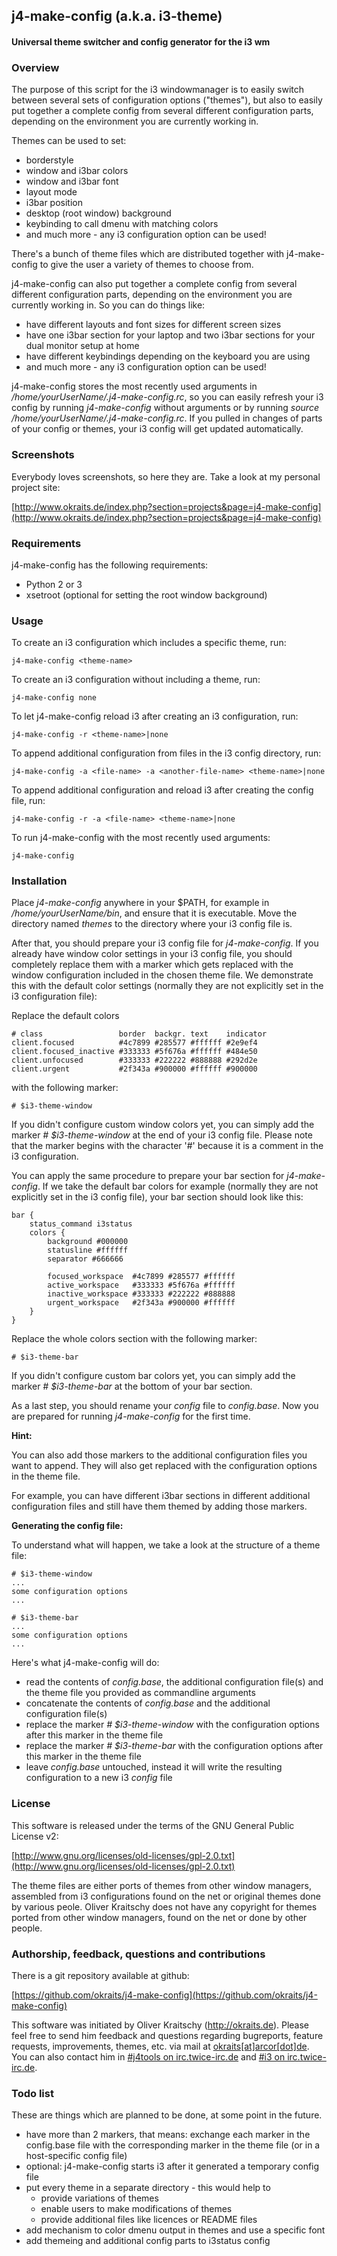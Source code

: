## j4-make-config (a.k.a. i3-theme)

#### Universal theme switcher and config generator for the i3 wm

### Overview

The purpose of this script for the i3 windowmanager is to easily switch
between several sets of configuration options ("themes"), but also to
easily put together a complete config from several different configuration
parts, depending on the environment you are currently working in.

Themes can be used to set:

- borderstyle
- window and i3bar colors
- window and i3bar font
- layout mode
- i3bar position
- desktop (root window) background
- keybinding to call dmenu with matching colors
- and much more - any i3 configuration option can be used!

There's a bunch of theme files which are distributed together with
j4-make-config to give the user a variety of themes to choose from.

j4-make-config can also put together a complete config from several different
configuration parts, depending on the environment you are currently working in.
So you can do things like:

- have different layouts and font sizes for different screen sizes
- have one i3bar section for your laptop and two i3bar sections for your dual monitor setup at home
- have different keybindings depending on the keyboard you are using
- and much more - any i3 configuration option can be used!

j4-make-config stores the most recently used arguments in */home/yourUserName/.j4-make-config.rc*,
so you can easily refresh your i3 config by running *j4-make-config* without arguments
or by running *source /home/yourUserName/.j4-make-config.rc*. If you pulled in
changes of parts of your config or themes, your i3 config will get updated
automatically.

### Screenshots

Everybody loves screenshots, so here they are. Take a look at my personal project site:

[http://www.okraits.de/index.php?section=projects&page=j4-make-config](http://www.okraits.de/index.php?section=projects&page=j4-make-config)

### Requirements

j4-make-config has the following requirements:

- Python 2 or 3
- xsetroot (optional for setting the root window background)

### Usage

To create an i3 configuration which includes a specific theme, run:

    j4-make-config <theme-name>

To create an i3 configuration without including a theme, run:

    j4-make-config none

To let j4-make-config reload i3 after creating an i3 configuration, run:

    j4-make-config -r <theme-name>|none

To append additional configuration from files in the i3 config directory, run:

    j4-make-config -a <file-name> -a <another-file-name> <theme-name>|none

To append additional configuration and reload i3 after creating the config file, run:

    j4-make-config -r -a <file-name> <theme-name>|none

To run j4-make-config with the most recently used arguments:

    j4-make-config

### Installation

Place *j4-make-config* anywhere in your $PATH, for example in
*/home/yourUserName/bin*, and ensure that it is executable. Move the
directory named *themes* to the directory where your i3 config file is.

After that, you should prepare your i3 config file for *j4-make-config*.
If you already have window color settings in your i3 config file, you
should completely replace them with a marker which gets replaced with the
window configuration included in the chosen theme file. We demonstrate
this with the default color settings (normally they are not explicitly set
in the i3 configuration file):

Replace the default colors

    # class                 border  backgr. text    indicator
    client.focused          #4c7899 #285577 #ffffff #2e9ef4
    client.focused_inactive #333333 #5f676a #ffffff #484e50
    client.unfocused        #333333 #222222 #888888 #292d2e
    client.urgent           #2f343a #900000 #ffffff #900000

with the following marker:

    # $i3-theme-window

If you didn't configure custom window colors yet, you can simply add the
marker *# $i3-theme-window* at the end of your i3 config file.
Please note that the marker begins with the character '#' because it is
a comment in the i3 configuration.

You can apply the same procedure to prepare your bar section for
*j4-make-config*. If we take the default bar colors for example (normally
they are not explicitly set in the i3 config file), your bar section
should look like this:

    bar {
        status_command i3status
        colors {
            background #000000
            statusline #ffffff
            separator #666666
    
            focused_workspace  #4c7899 #285577 #ffffff
            active_workspace   #333333 #5f676a #ffffff
            inactive_workspace #333333 #222222 #888888
            urgent_workspace   #2f343a #900000 #ffffff
        }
    }

Replace the whole colors section with the following marker:

    # $i3-theme-bar

If you didn't configure custom bar colors yet, you can simply add the
marker *# $i3-theme-bar* at the bottom of your bar section.

As a last step, you should rename your *config* file to *config.base*.
Now you are prepared for running *j4-make-config* for the first time.

**Hint:**

You can also add those markers to the additional configuration
files you want to append. They will also get replaced with the
configuration options in the theme file.

For example, you can have different i3bar sections in different additional
configuration files and still have them themed by adding those markers.

**Generating the config file:**

To understand what will happen, we take a look at the structure of a
theme file:

    # $i3-theme-window
    ...
    some configuration options
    ...
    
    # $i3-theme-bar
    ...
    some configuration options
    ...

Here's what j4-make-config will do:

- read the contents of *config.base*, the additional configuration file(s)
and the theme file you provided as commandline arguments
- concatenate the contents of *config.base* and the additional configuration
file(s)
- replace the marker *# $i3-theme-window* with the configuration options
after this marker in the theme file
- replace the marker *# $i3-theme-bar* with the configuration options
after this marker in the theme file
- leave *config.base* untouched, instead it will write the resulting
configuration to a new i3 *config* file

### License

This software is released under the terms of the
GNU General Public License v2:

[http://www.gnu.org/licenses/old-licenses/gpl-2.0.txt](http://www.gnu.org/licenses/old-licenses/gpl-2.0.txt)

The theme files are either ports of themes from other window managers,
assembled from i3 configurations found on the net or original themes
done by various peole. Oliver Kraitschy does not have any copyright for
themes ported from other window managers, found on the net or done by
other people.

### Authorship, feedback, questions and contributions

There is a git repository available at github:

[https://github.com/okraits/j4-make-config](https://github.com/okraits/j4-make-config)

This software was initiated by Oliver Kraitschy (http://okraits.de).
Please feel free to send him feedback and questions regarding
bugreports, feature requests, improvements, themes, etc. via mail at
[okraits[at]arcor[dot]de](mailto:okraits@arcor.de). You can also contact
him in [#j4tools on irc.twice-irc.de]( irc://irc.twice-irc.de/j4tools)
and [#i3 on irc.twice-irc.de]( irc://irc.twice-irc.de/i3).

### Todo list

These are things which are planned to be done, at some point
in the future.

- have more than 2 markers, that means: exchange each marker
  in the config.base file with the corresponding marker in
  the theme file (or in a host-specific config file)
- optional: j4-make-config starts i3 after it generated a
  temporary config file
- put every theme in a separate directory - this would help to
  - provide variations of themes
  - enable users to make modifications of themes
  - provide additional files like licences or README files
- add mechanism to color dmenu output in themes and use a specific font
- add themeing and additional config parts to i3status config

